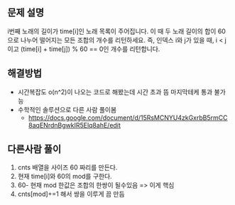 ## 문제 설명
i번째 노래의 길이가 time[i]인 노래 목록이 주어집니다.
이 때 두 노래 길이의 합이 60으로 나누어 떨어지는 모든 조합의 개수를 리턴하세요. 즉, 인덱스 i와 j가 있을 때, i < j이고 (time[i] + time[j]) % 60 == 0인 개수를 리턴합니다.



## 해결방법
- 시간복잡도 o(n^2)이 나오는 코드로 해봤는데 시간 초과 뜸 마지막테케 통과 불가능
- 수학적인 솔루션으로 다른 사람 풀이봄
  - https://docs.google.com/document/d/15RsMCNYU4zkGxrbB5rmCC8aqENrdnBgwkIR5Elq8ahE/edit

## 다른사람 풀이 
1. cnts 배열을 사이즈 60 짜리를 만든다.
2. 현재 time[i]와 60의 mod를 구한다.
3. 60- 현재 mod 한값은 조합의 한쌍이 될수있음 => 이게 핵심
4. cnts[mod]+=1 해서 쌍을 이루게 끔 만듬